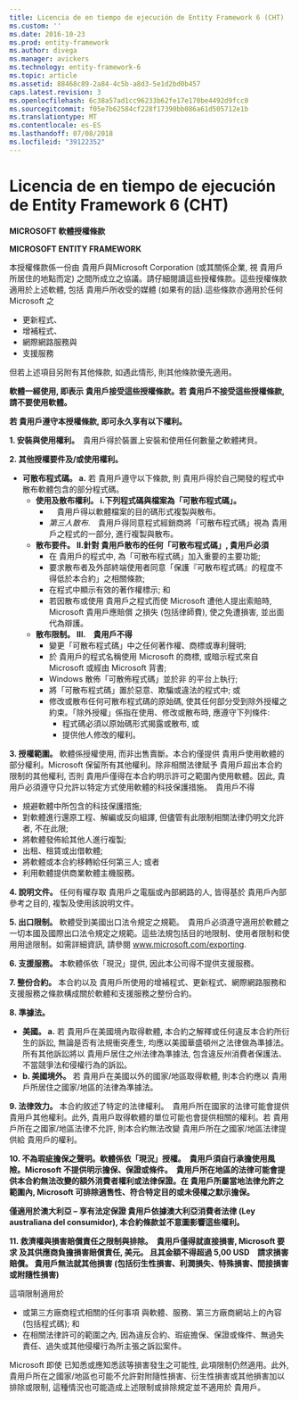 ```yaml
---
title: Licencia de en tiempo de ejecución de Entity Framework 6 (CHT)
ms.custom: ''
ms.date: 2016-10-23
ms.prod: entity-framework
ms.author: divega
ms.manager: avickers
ms.technology: entity-framework-6
ms.topic: article
ms.assetid: 88468c89-2a84-4c5b-a8d3-5e1d2bd0b457
caps.latest.revision: 3
ms.openlocfilehash: 6c38a57ad1cc96233b62fe17e170be4492d9fcc0
ms.sourcegitcommit: f05e7b62584cf228f17390bb086a61d505712e1b
ms.translationtype: MT
ms.contentlocale: es-ES
ms.lasthandoff: 07/08/2018
ms.locfileid: "39122352"
---
```

# <a name="entity-framework-6-runtime-license-cht"></a>Licencia de en tiempo de ejecución de Entity Framework 6 (CHT)
**MICROSOFT 軟體授權條款**

**MICROSOFT ENTITY FRAMEWORK**

本授權條款係一份由 貴用戶與Microsoft Corporation (或其關係企業, 視 貴用戶所居住的地點而定) 之間所成立之協議。請仔細閱讀這些授權條款。這些授權條款適用於上述軟體, 包括 貴用戶所收受的媒體 (如果有的話).這些條款亦適用於任何Microsoft 之

-   更新程式、
-   增補程式、
-   網際網路服務與
-   支援服務

但若上述項目另附有其他條款, 如遇此情形, 則其他條款優先適用。

**軟體一經使用, 即表示 貴用戶接受這些授權條款。若 貴用戶不接受這些授權條款, 請不要使用軟體。**

**若 貴用戶遵守本授權條款, 即可永久享有以下權利。**

**1. 安裝與使用權利。**　貴用戶得於裝置上安裝和使用任何數量之軟體拷貝。

**2. 其他授權要件及/或使用權利。**

-   **可散布程式碼。 a.** 若 貴用戶遵守以下條款, 則 貴用戶得於自己開發的程式中散布軟體包含的部分程式碼。
    -   **使用及散布權利。 i.下列程式碼與檔案為「可散布程式碼」。**
        -   　貴用戶得以軟體檔案的目的碼形式複製與散布。
        -   *第三人散布*.　貴用戶得同意程式經銷商將「可散布程式碼」視為 貴用戶之程式的一部分, 進行複製與散布。
    -   **散布要件。 II.針對 貴用戶散布的任何「可散布程式碼」, 貴用戶必須**
        -   在 貴用戶的程式中, 為「可散布程式碼」加入重要的主要功能;
        -   要求散布者及外部終端使用者同意「保護『可散布程式碼』的程度不得低於本合約」之相關條款;
        -   在程式中顯示有效的著作權標示; 和
        -   若因散布或使用 貴用戶之程式而使 Microsoft 遭他人提出索賠時, Microsoft 貴用戶應賠償 之損失 (包括律師費), 使之免遭損害, 並出面代為辯護。
    -   **散布限制。 III.　貴用戶不得**
        -   變更「可散布程式碼」中之任何著作權、商標或專利聲明;
        -   於 貴用戶的程式名稱使用 Microsoft 的商標, 或暗示程式來自 Microsoft 或經由 Microsoft 背書;
        -   Windows 散佈「可散佈程式碼」並於非 的平台上執行;
        -   將「可散布程式碼」置於惡意、欺騙或違法的程式中; 或
        -   修改或散布任何可散布程式碼的原始碼, 使其任何部分受到除外授權之約束。「除外授權」係指在使用、修改或散布時, 應遵守下列條件:
            -   程式碼必須以原始碼形式揭露或散布, 或
            -   提供他人修改的權利。

**3. 授權範圍。** 軟體係授權使用, 而非出售賣斷。本合約僅提供 貴用戶使用軟體的部分權利。Microsoft 保留所有其他權利。除非相關法律賦予 貴用戶超出本合約限制的其他權利, 否則 貴用戶僅得在本合約明示許可之範圍內使用軟體。因此, 貴用戶必須遵守只允許以特定方式使用軟體的科技保護措施。　貴用戶不得

-   規避軟體中所包含的科技保護措施;
-   對軟體進行還原工程、解編或反向組譯, 但儘管有此限制相關法律仍明文允許者, 不在此限;
-   將軟體發佈給其他人進行複製;
-   出租、租賃或出借軟體;
-   將軟體或本合約移轉給任何第三人; 或者
-   利用軟體提供商業軟體主機服務。

**4. 說明文件。** 任何有權存取 貴用戶之電腦或內部網路的人, 皆得基於 貴用戶內部參考之目的, 複製及使用該說明文件。

**5. 出口限制。** 軟體受到美國出口法令規定之規範。　貴用戶必須遵守適用於軟體之一切本國及國際出口法令規定之規範。這些法規包括目的地限制、使用者限制和使用用途限制。如需詳細資訊, 請參閱 www.microsoft.com/exporting.

**6. 支援服務。** 本軟體係依「現況」提供, 因此本公司得不提供支援服務。

**7. 整份合約。** 本合約以及 貴用戶所使用的增補程式、更新程式、網際網路服務和支援服務之條款構成關於軟體和支援服務之整份合約。

**8. 準據法。**

-   **美國。 a.** 若 貴用戶在美國境內取得軟體, 本合約之解釋或任何違反本合約所衍生的訴訟, 無論是否有法規衝突產生, 均應以美國華盛頓州之法律做為準據法。所有其他訴訟將以 貴用戶居住之州法律為準據法, 包含違反州消費者保護法、不當競爭法和侵權行為的訴訟。
-   **b. 美國境外。** 若 貴用戶在美國以外的國家/地區取得軟體, 則本合約應以 貴用戶所居住之國家/地區的法律為準據法。

**9. 法律效力。** 本合約敘述了特定的法律權利。　貴用戶所在國家的法律可能會提供 貴用戶其他權利。此外, 貴用戶取得軟體的單位可能也會提供相關的權利。若 貴用戶所在之國家/地區法律不允許, 則本合約無法改變 貴用戶所在之國家/地區法律提供給 貴用戶的權利。

**10. 不為瑕疵擔保之聲明。軟體係依「現況」授權。　貴用戶須自行承擔使用風險。Microsoft 不提供明示擔保、保證或條件。　貴用戶所在地區的法律可能會提供本合約無法改變的額外消費者權利或法律保證。在 貴用戶所屬當地法律允許之範圍內, Microsoft 可排除適售性、符合特定目的或未侵權之默示擔保。**

**僅適用於澳大利亞 – 享有法定保證 貴用戶依據澳大利亞消費者法律 (Ley australiana del consumidor), 本合約條款並不意圖影響這些權利。**

**11. 救濟權與損害賠償責任之限制與排除。　貴用戶僅得就直接損害, Microsoft 要求 及其供應商負擔損害賠償責任, 美元。 且其金額不得超過 5,00 USD　請求損害賠償。 貴用戶無法就其他損害 (包括衍生性損害、利潤損失、特殊損害、間接損害或附隨性損害)**

這項限制適用於

-   或第三方廠商程式相關的任何事項 與軟體、服務、第三方廠商網站上的內容 (包括程式碼); 和
-   在相關法律許可的範圍之內, 因為違反合約、瑕疵擔保、保證或條件、無過失責任、過失或其他侵權行為所主張之訴訟案件。

Microsoft 即使 已知悉或應知悉該等損害發生之可能性, 此項限制仍然適用。此外, 貴用戶所在之國家/地區也可能不允許對附隨性損害、衍生性損害或其他損害加以排除或限制, 這種情況也可能造成上述限制或排除規定並不適用於 貴用戶。
